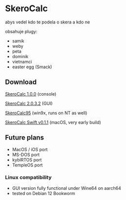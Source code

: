 # SkeroCalc
abys vedel kdo te podela o skera a kdo ne

obsahuje plugy:
- samik
- weby
- peta
- dominik
- vietnamci
- easter egg (Smack)

## Download
[SkeroCalc 1.0.0](https://github.com/denyyys/skerocalc/releases/tag/release) (console)

[SkeroCalc 2.0.3.2](https://github.com/denyyys/skerocalc/releases/tag/release232) (GUI)

[SkeroCalc95](https://raw.githubusercontent.com/denyyys/skerocalc/refs/heads/main/win9x_ver/SCalc95setup.zip) (win9x, runs on NT as well)

[SkeroCalc Swift v0.1.1](https://raw.githubusercontent.com/denyyys/skerocalc/refs/heads/main/macOS_ver/SkeroCalc%20v0.1.1.zip) (macOS, very early build)

## Future plans
 - MacOS / iOS port
 - MS-DOS port
 - kyblRTOS port
 - TempleOS port

### Linux compatibility
- GUI version fully functional under Wine64 on aarch64
- tested on Debian 12 Bookworm
